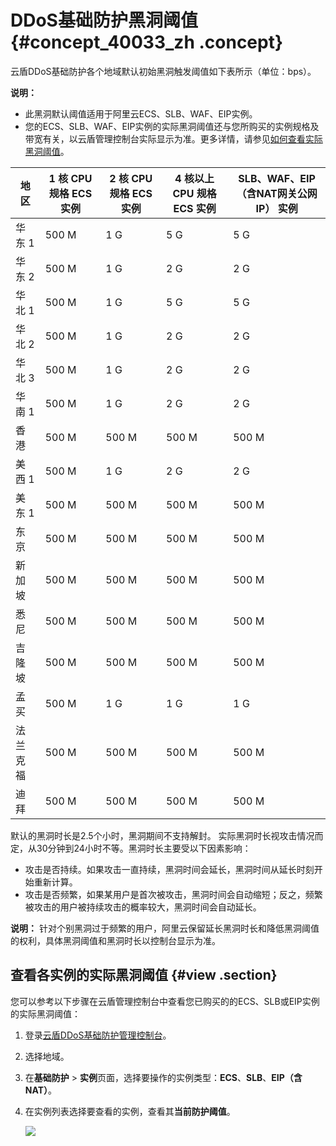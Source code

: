 # DDoS基础防护黑洞阈值 {#concept_40033_zh .concept}

云盾DDoS基础防护各个地域默认初始黑洞触发阈值如下表所示（单位：bps）。

**说明：** 

-   此黑洞默认阈值适用于阿里云ECS、SLB、WAF、EIP实例。
-   您的ECS、SLB、WAF、EIP实例的实际黑洞阈值还与您所购买的实例规格及带宽有关，以云盾管理控制台实际显示为准。更多详情，请参见[如何查看实际黑洞阈值](#)。

|地区|1 核 CPU 规格 ECS 实例|2 核 CPU 规格 ECS 实例|4 核以上 CPU 规格 ECS 实例|SLB、WAF、EIP（含NAT网关公网IP） 实例|
|--|-----------------|-----------------|-------------------|--------------------------|
|华东 1|500 M|1 G|5 G|5 G|
|华东 2|500 M|1 G|2 G|2 G|
|华北 1|500 M|1 G|5 G|5 G|
|华北 2|500 M|1 G|2 G|2 G|
|华北 3|500 M|1 G|2 G|2 G|
|华南 1|500 M|1 G|2 G|2 G|
|香港|500 M|500 M|500 M|500 M|
|美西 1|500 M|1 G|2 G|2 G|
|美东 1|500 M|500 M|500 M|500 M|
|东京|500 M|500 M|500 M|500 M|
|新加坡|500 M|500 M|500 M|500 M|
|悉尼|500 M|500 M|500 M|500 M|
|吉隆坡|500 M|500 M|500 M|500 M|
|孟买|500 M|1 G|1 G|1 G|
|法兰克福|500 M|500 M|500 M|500 M|
|迪拜|500 M|500 M|500 M|500 M|

默认的黑洞时长是2.5个小时，黑洞期间不支持解封。 实际黑洞时长视攻击情况而定，从30分钟到24小时不等。黑洞时长主要受以下因素影响：

-   攻击是否持续。如果攻击一直持续，黑洞时间会延长，黑洞时间从延长时刻开始重新计算。
-   攻击是否频繁，如果某用户是首次被攻击，黑洞时间会自动缩短；反之，频繁被攻击的用户被持续攻击的概率较大，黑洞时间会自动延长。

**说明：** 针对个别黑洞过于频繁的用户，阿里云保留延长黑洞时长和降低黑洞阈值的权利，具体黑洞阈值和黑洞时长以控制台显示为准。

## 查看各实例的实际黑洞阈值 {#view .section}

您可以参考以下步骤在云盾管理控制台中查看您已购买的的ECS、SLB或EIP实例的实际黑洞阈值：

1.  登录[云盾DDoS基础防护管理控制台](https://yundun.console.aliyun.com/?p=ddosnext)。
2.  选择地域。
3.  在**基础防护** \> **实例**页面，选择要操作的实例类型：**ECS**、**SLB**、**EIP（含NAT）**。
4.  在实例列表选择要查看的实例，查看其**当前防护阈值**。

    ![](http://static-aliyun-doc.oss-cn-hangzhou.aliyuncs.com/assets/img/79459/156091101934180_zh-CN.png)


